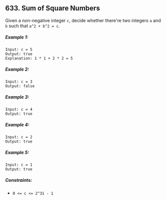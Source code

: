 ## 633. Sum of Square Numbers

Given a non-negative integer ```c```, decide whether there're two integers ```a``` and ```b``` such that ```a^2 + b^2 = c```.

##### Example 1:
```
Input: c = 5
Output: true
Explanation: 1 * 1 + 2 * 2 = 5
```
##### Example 2:
```
Input: c = 3
Output: false
```
##### Example 3:
```
Input: c = 4
Output: true
```
##### Example 4:
```
Input: c = 2
Output: true
```
##### Example 5:
```
Input: c = 1
Output: true
```

##### Constraints:

* ```0 <= c <= 2^31 - 1```